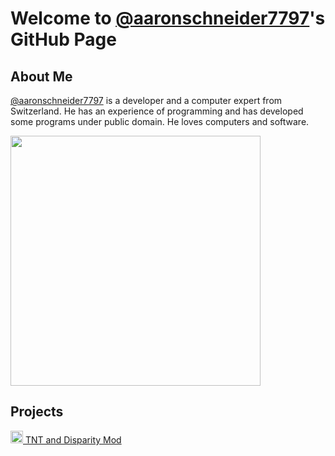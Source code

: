# Welcome to [@aaronschneider7797](https://github.com/aaronschneider7797)'s GitHub Page

## About Me

[@aaronschneider7797](https://github.com/aaronschneider7797) is a developer and a computer expert from Switzerland. He has an experience of programming and has developed some programs under public domain. He loves computers and software.

<img height="400em" src="https://github-readme-stats.vercel.app/api?username=aaronschneider7797&show_icons=true&hide_border=true&&count_private=true&include_all_commits=true" />

## Projects

<img height="20em" src="https://raw.githubusercontent.com/Team-Burnuts/BurnutsPlusTNTandDisparityMod/master/brands/274727138_1128217694697924_5157666317257511031_n.png">[ TNT and Disparity Mod](https://github.com/Team-Burnuts/BurnutsPlusTNTandDisparityMod)
